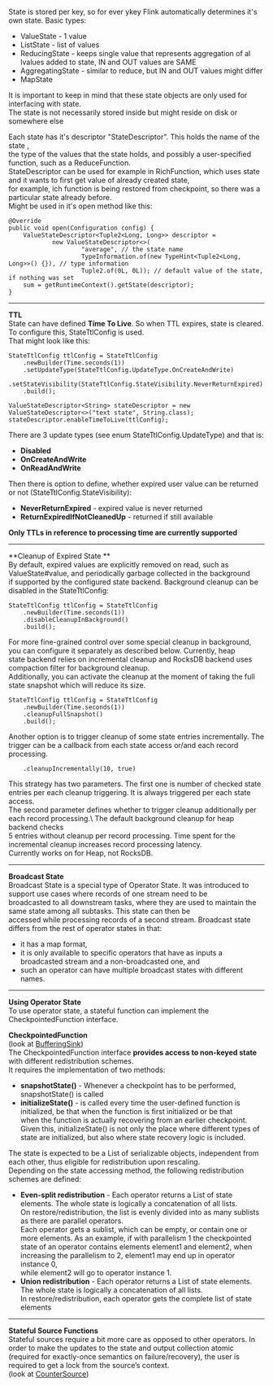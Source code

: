 State is stored per key, so for ever ykey Flink automatically determines it's own state.
Basic types:
- ValueState - 1 value
- ListState - list of values
- ReducingState - keeps single value that represents aggregation of al lvalues added to state, IN and OUT values are SAME
- AggregatingState - similar to reduce, but IN and OUT values might differ
- MapState 

It is important to keep in mind that these state objects are only used for interfacing with state. \
The state is not necessarily stored inside but might reside on disk or somewhere else

Each state has it's descriptor "StateDescriptor". This holds the name of the state , \
the type of the values that the state holds, and possibly a user-specified function, such as a ReduceFunction.\
StateDescriptor can be used for example in RichFunction, which uses state and it wants to first get value of already created state,\
for example, ich function is being restored from checkpoint, so there was a particular state already before. \
Might be used in it's open method like this:

    @Override
    public void open(Configuration config) {
        ValueStateDescriptor<Tuple2<Long, Long>> descriptor =
                new ValueStateDescriptor<>(
                        "average", // the state name
                        TypeInformation.of(new TypeHint<Tuple2<Long, Long>>() {}), // type information
                        Tuple2.of(0L, 0L)); // default value of the state, if nothing was set
        sum = getRuntimeContext().getState(descriptor);
    }
---
**TTL**\
State can have defined **Time To Live**. So when TTL expires, state is cleared. To configure this, StateTtlConfig is used.\
That might look like this:

    StateTtlConfig ttlConfig = StateTtlConfig
        .newBuilder(Time.seconds(1))
        .setUpdateType(StateTtlConfig.UpdateType.OnCreateAndWrite)
        .setStateVisibility(StateTtlConfig.StateVisibility.NeverReturnExpired)
        .build();

    ValueStateDescriptor<String> stateDescriptor = new ValueStateDescriptor<>("text state", String.class);
    stateDescriptor.enableTimeToLive(ttlConfig);

There are 3 update types (see enum StateTtlConfig.UpdateType) and that is:
- **Disabled**
- **OnCreateAndWrite**
- **OnReadAndWrite**

Then there is option to define, whether expired user value can be returned or not (StateTtlConfig.StateVisibility):
- **NeverReturnExpired** - expired value is never returned
- **ReturnExpiredIfNotCleanedUp** - returned if still available

**Only TTLs in reference to processing time are currently supported**

---
**Cleanup of Expired State **\
By default, expired values are explicitly removed on read, such as ValueState#value, and periodically garbage collected in the background\
if supported by the configured state backend. Background cleanup can be disabled in the StateTtlConfig:

    StateTtlConfig ttlConfig = StateTtlConfig
        .newBuilder(Time.seconds(1))
        .disableCleanupInBackground()
        .build();

For more fine-grained control over some special cleanup in background, you can configure it separately as described below. Currently, heap\
state backend relies on incremental cleanup and RocksDB backend uses compaction filter for background cleanup.\
Additionally, you can activate the cleanup at the moment of taking the full state snapshot which will reduce its size. 

    StateTtlConfig ttlConfig = StateTtlConfig
        .newBuilder(Time.seconds(1))
        .cleanupFullSnapshot()
        .build();

Another option is to trigger cleanup of some state entries incrementally. The trigger can be a callback from each state access or/and each record processing.

        .cleanupIncrementally(10, true)

This strategy has two parameters. The first one is number of checked state entries per each cleanup triggering. It is always triggered per each state access.\
The second parameter defines whether to trigger cleanup additionally per each record processing.\ The default background cleanup for heap backend checks \
5 entries without cleanup per record processing. Time spent for the incremental cleanup increases record processing latency.\
Currently works on for Heap, not RocksDB.

---
**Broadcast State**\
Broadcast State is a special type of Operator State. It was introduced to support use cases where records of one stream need to be \
broadcasted to all downstream tasks, where they are used to maintain the same state among all subtasks. This state can then be \
accessed while processing records of a second stream. Broadcast state differs from the rest of operator states in that:
- it has a map format,
- it is only available to specific operators that have as inputs a broadcasted stream and a non-broadcasted one, and
- such an operator can have multiple broadcast states with different names.
---
**Using Operator State**\
To use operator state, a stateful function can implement the CheckpointedFunction interface.

**CheckpointedFunction** \
(look at [BufferingSink](BufferingSink.java))\
The CheckpointedFunction interface **provides access to non-keyed state** with different redistribution schemes. \
It requires the implementation of two methods: 
- **snapshotState()** - Whenever a checkpoint has to be performed, snapshotState() is called
- **initializeState()** - is called every time the user-defined function is initialized, be that when the function is first initialized or be that \
when the function is actually recovering from an earlier checkpoint. Given this, initializeState() is not only the place where different types of \
state are initialized, but also where state recovery logic is included.

The state is expected to be a List of serializable objects, independent from each other, thus eligible for redistribution upon rescaling.\
Depending on the state accessing method, the following redistribution schemes are defined:
- **Even-split redistribution** - Each operator returns a List of state elements. The whole state is logically a concatenation of all lists.\
  On restore/redistribution, the list is evenly divided into as many sublists as there are parallel operators.\
  Each operator gets a sublist, which can be empty, or contain one or more elements. As an example, if with parallelism 1 the checkpointed \
state of an operator contains elements element1 and element2, when increasing the parallelism to 2, element1 may end up in operator instance 0, \
while element2 will go to operator instance 1.
- **Union redistribution** - Each operator returns a List of state elements. The whole state is logically a concatenation of all lists.\
  In restore/redistribution, each operator gets the complete list of state elements
---
**Stateful Source Functions**\
Stateful sources require a bit more care as opposed to other operators. In order to make the updates to the state and output collection atomic \
(required for exactly-once semantics on failure/recovery), the user is required to get a lock from the source’s context.\
(look at [CounterSource](CounterSource.java))













